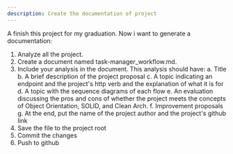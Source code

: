 ```yaml
---
description: Create the documentation of project
---
```


A finish this project for my graduation. Now i want to generate a documentation:

1. Analyze all the project.
2. Create a document named task-manager_workflow.md.
3. Include your analysis in the document. This analysis should have:
  a. Title
  b. A brief description of the project proposal
  c. A topic indicating an endpoint and the project's http verb and the explanation of what it is for
  d. A topic with the sequence diagrams of each flow
  e. An evaluation discussing the pros and cons of whether the project meets the concepts of Object Orientation, SOLID, and Clean Arch.
  f. Improvement proposals
  g. At the end, put the name of the project author and the project's github link
4. Save the file to the project root
5. Commit the changes
6. Push to github